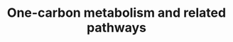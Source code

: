 ---
annotations:
- type: Pathway Ontology
  value: folate mediated one-carbon metabolic pathway
authors:
- Khanspers
- DeSl
- Elisa
- Marvin M2
- Mkutmon
- Egonw
- MaintBot
- Eweitz
- Finterly
description: This pathway shows the carbon metabolism over grey and related pathways
  around it. Source [https://www.genome.jp/dbget-bin/www_bget?pathway+mmu00270 KEGG].   Proteins
  on this pathway have targeted assays available via the [https://assays.cancer.gov/available_assays?wp_id=WP3940
  CPTAC Assay Portal].
last-edited: 2021-06-22
organisms:
- Homo sapiens
redirect_from:
- /index.php/Pathway:WP3940
- /instance/WP3940
schema-jsonld:
- '@context': https://schema.org/
  '@id': https://wikipathways.github.io/pathways/WP3940.html
  '@type': Dataset
  creator:
    '@type': Organization
    name: WikiPathways
  description: This pathway shows the carbon metabolism over grey and related pathways
    around it. Source [https://www.genome.jp/dbget-bin/www_bget?pathway+mmu00270 KEGG].   Proteins
    on this pathway have targeted assays available via the [https://assays.cancer.gov/available_assays?wp_id=WP3940
    CPTAC Assay Portal].
  keywords:
  - CDP-choline
  - L-Cystathionine
  - MTR
  - DMGDH
  - GCLC
  - BHMT
  - PCYT1B
  - Hypotaurine
  - Taurocholic acid
  - CEPT1
  - gamma-Glutamylcysteine
  - Sarcosine
  - Total Phospholipids
  - MTHFR
  - (S)-2-Aminobutanoate
  - SHMT1
  - SOD2
  - GSR
  - Folic acid
  - Dimethylglycine
  - GPX4
  - CHKA
  - Phosphocholine
  - SOD1
  - PCYT1A
  - CSAD
  - MAT1A
  - CHPT1
  - BHMT2
  - CBSL
  - Taurine
  - DHFR2
  - Phosphatidylcholines
  - CDO1
  - GPX1
  - TYMS
  - GAD2
  - GPX5
  - PCYT2
  - Choline
  - ETNK2
  - GPX6
  - GPX2
  - Betaine
  - DNM1
  - Glutathione disulfide (GSSG)
  - AGXT2
  - AHCYL1
  - S-Adenosylhomocysteine
  - Taurochenodesoxycholic acid
  - CHKB
  - 3-Sulfinoalanine
  - 5,10-Methenyltetrahydrofolic acid
  - S-Adenosylmethionine
  - NADP
  - DNMT3A
  - 10-formyldihydrofolate
  - Ophthalmate
  - CTH
  - Glutamate
  - L-Methionine
  - NADPH
  - Homocysteine
  - GAD1
  - GSS
  - PLD1
  - gamma-L-Glutamyl-L-2-aminobutyrate
  - Phosphatidylethanolamine
  - 5-oxoproline
  - GNMT
  - L-Serine
  - BCAT1
  - ETNK1
  - SOD3
  - 2-oxobutanoate
  - SHMT2
  - PEMT
  - BCAT2
  - BAAT
  - CDP-Ethanolamine
  - Ethanolamine
  - GPX7
  - MAT2A
  - O-Phosphoethanolamine
  - Tetrahydrofolic acid
  - Glycine
  - CHDH
  - GCLM
  - SARDH
  - L-Cysteine
  - 5-Methyltetrahydrofolic acid
  - GPX3
  - Glutathione (GSH)
  license: CC0
  name: One-carbon metabolism and related pathways
seo: CreativeWork
title: One-carbon metabolism and related pathways
wpid: WP3940
---